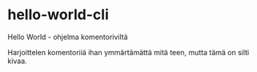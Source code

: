 ﻿# hello-world-cli
Hello World - ohjelma komentoriviltä

Harjoittelen komentoriiä ihan ymmärtämättä mitä teen, mutta tämä on silti kivaa.
